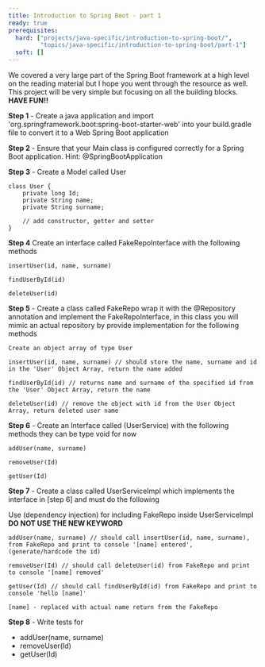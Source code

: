 ```yaml
---
title: Introduction to Spring Boot - part 1
ready: true
prerequisites:
  hard: ["projects/java-specific/introduction-to-spring-boot/",
         "topics/java-specific/introduction-to-spring-boot/part-1"]
  soft: []
---
```


We covered a very large part of the Spring Boot framework at a high level on the reading material but I hope you went through the resource as well. This project will be very simple but focusing on all the building blocks. **HAVE FUN!!**

**Step 1** - Create a java application and import 'org.springframework.boot:spring-boot-starter-web' into your build.gradle file to convert it to a Web Spring Boot application

**Step 2** - Ensure that your Main class is configured correctly for a Spring Boot application. Hint: @SpringBootApplication

**Step 3** - Create a Model called User

```
class User {
    private long Id;
    private String name;
    private String surname;

    // add constructor, getter and setter
}
```

**Step 4** Create an interface called FakeRepoInterface with the following methods

```
insertUser(id, name, surname)

findUserById(id)

deleteUser(id)

```

**Step 5** - Create a class called FakeRepo wrap it with the @Repository annotation and implement the FakeRepoInterface, in this class you will mimic an actual repository by provide implementation
for the following methods

```
Create an object array of type User

insertUser(id, name, surname) // should store the name, surname and id in the 'User' Object Array, return the name added

findUserById(id) // returns name and surname of the specified id from the 'User' Object Array, return the name

deleteUser(id) // remove the object with id from the User Object Array, return deleted user name
```

**Step 6** - Create an Interface called (UserService) with the following methods they can be type void for now

```
addUser(name, surname)

removeUser(Id)

getUser(Id)
```

**Step 7** - Create a class called UserServiceImpl which implements the interface in [step 6] and must do the following

Use (dependency injection) for including FakeRepo inside UserServiceImpl **DO NOT USE THE NEW KEYWORD**

```
addUser(name, surname) // should call insertUser(id, name, surname), from FakeRepo and print to console '[name] entered', (generate/hardcode the id)

removeUser(Id) // should call deleteUser(id) from FakeRepo and print to console '[name] removed'

getUser(Id) // should call findUserById(id) from FakeRepo and print to console 'hello [name]'

[name] - replaced with actual name return from the FakeRepo
```

**Step 8** - Write tests for

- addUser(name, surname)
- removeUser(Id)
- getUser(Id)
